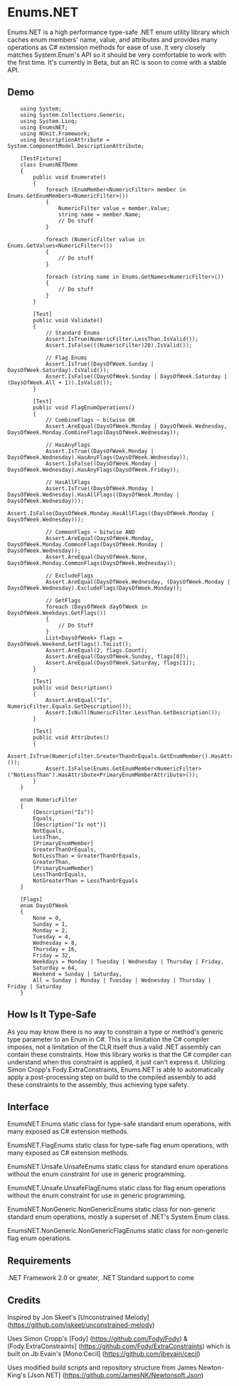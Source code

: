 # Enums.NET
Enums.NET is a high performance type-safe .NET enum utility library which caches enum members' name, value, and attributes and provides many operations as C# extension methods for ease of use. It very closely matches System.Enum's API so it should be very comfortable to work with the first time. It's currently in Beta, but an RC is soon to come with a stable API.

## Demo
        using System;
        using System.Collections.Generic;
        using System.Linq;
        using EnumsNET;
        using NUnit.Framework;
        using DescriptionAttribute = System.ComponentModel.DescriptionAttribute;

        [TestFixture]
        class EnumsNETDemo
        {
            public void Enumerate()
            {
                foreach (EnumMember<NumericFilter> member in Enums.GetEnumMembers<NumericFilter>())
                {
                    NumericFilter value = member.Value;
                    string name = member.Name;
                    // Do stuff
                }

                foreach (NumericFilter value in Enums.GetValues<NumericFilter>())
                {
                    // Do stuff
                }

                foreach (string name in Enums.GetNames<NumericFilter>())
                {
                    // Do stuff
                }
            }

            [Test]
            public void Validate()
            {
                // Standard Enums
                Assert.IsTrue(NumericFilter.LessThan.IsValid());
                Assert.IsFalse(((NumericFilter)20).IsValid());

                // Flag Enums
                Assert.IsTrue((DaysOfWeek.Sunday | DaysOfWeek.Saturday).IsValid());
                Assert.IsFalse((DaysOfWeek.Sunday | DaysOfWeek.Saturday | (DaysOfWeek.All + 1)).IsValid());
            }

            [Test]
            public void FlagEnumOperations()
            {
                // CombineFlags ~ bitwise OR
                Assert.AreEqual(DaysOfWeek.Monday | DaysOfWeek.Wednesday, DaysOfWeek.Monday.CombineFlags(DaysOfWeek.Wednesday));

                // HasAnyFlags
                Assert.IsTrue((DaysOfWeek.Monday | DaysOfWeek.Wednesday).HasAnyFlags(DaysOfWeek.Wednesday));
                Assert.IsFalse((DaysOfWeek.Monday | DaysOfWeek.Wednesday).HasAnyFlags(DaysOfWeek.Friday));

                // HasAllFlags
                Assert.IsTrue((DaysOfWeek.Monday | DaysOfWeek.Wednesday).HasAllFlags((DaysOfWeek.Monday | DaysOfWeek.Wednesday)));
                Assert.IsFalse(DaysOfWeek.Monday.HasAllFlags((DaysOfWeek.Monday | DaysOfWeek.Wednesday)));

                // CommonFlags ~ bitwise AND
                Assert.AreEqual(DaysOfWeek.Monday, DaysOfWeek.Monday.CommonFlags(DaysOfWeek.Monday | DaysOfWeek.Wednesday));
                Assert.AreEqual(DaysOfWeek.None, DaysOfWeek.Monday.CommonFlags(DaysOfWeek.Wednesday));

                // ExcludeFlags
                Assert.AreEqual(DaysOfWeek.Wednesday, (DaysOfWeek.Monday | DaysOfWeek.Wednesday).ExcludeFlags(DaysOfWeek.Monday));

                // GetFlags
                foreach (DaysOfWeek dayOfWeek in DaysOfWeek.Weekdays.GetFlags())
                {
                    // Do Stuff
                }
                List<DaysOfWeek> flags = DaysOfWeek.Weekend.GetFlags().ToList();
                Assert.AreEqual(2, flags.Count);
                Assert.AreEqual(DaysOfWeek.Sunday, flags[0]);
                Assert.AreEqual(DaysOfWeek.Saturday, flags[1]);
            }

            [Test]
            public void Description()
            {
                Assert.AreEqual("Is", NumericFilter.Equals.GetDescription());
                Assert.IsNull(NumericFilter.LessThan.GetDescription());
            }

            [Test]
            public void Attributes()
            {
                Assert.IsTrue(NumericFilter.GreaterThanOrEquals.GetEnumMember().HasAttribute<PrimaryEnumMemberAttribute>());
                Assert.IsFalse(Enums.GetEnumMember<NumericFilter>("NotLessThan").HasAttribute<PrimaryEnumMemberAttribute>());
            }
        }

        enum NumericFilter
        {
            [Description("Is")]
            Equals,
            [Description("Is not")]
            NotEquals,
            LessThan,
            [PrimaryEnumMember]
            GreaterThanOrEquals,
            NotLessThan = GreaterThanOrEquals,
            GreaterThan,
            [PrimaryEnumMember]
            LessThanOrEquals,
            NotGreaterThan = LessThanOrEquals
        }

        [Flags]
        enum DaysOfWeek
        {
            None = 0,
            Sunday = 1,
            Monday = 2,
            Tuesday = 4,
            Wednesday = 8,
            Thursday = 16,
            Friday = 32,
            Weekdays = Monday | Tuesday | Wednesday | Thursday | Friday,
            Saturday = 64,
            Weekend = Sunday | Saturday,
            All = Sunday | Monday | Tuesday | Wednesday | Thursday | Friday | Saturday
        }

## How Is It Type-Safe
As you may know there is no way to constrain a type or method's generic type parameter to an Enum in C#. This is a limitation the C# compiler imposes, not a limitation of the CLR itself thus a valid .NET assembly can contain these constraints. How this library works is that the C# compiler can understand when this constraint is applied, it just can't express it. Utilizing Simon Cropp's Fody.ExtraConstraints, Enums.NET is able to automatically apply a post-processing step on build to the compiled assembly to add these constraints to the assembly, thus achieving type safety.

## Interface
EnumsNET.Enums static class for type-safe standard enum operations, with many exposed as C# extension methods.

EnumsNET.FlagEnums static class for type-safe flag enum operations, with many exposed as C# extension methods.

EnumsNET.Unsafe.UnsafeEnums static class for standard enum operations without the enum constraint for use in generic programming.

EnumsNET.Unsafe.UnsafeFlagEnums static class for flag enum operations without the enum constraint for use in generic programming.

EnumsNET.NonGeneric.NonGenericEnums static class for non-generic standard enum operations, mostly a superset of .NET's System.Enum class.

EnumsNET.NonGeneric.NonGenericFlagEnums static class for non-generic flag enum operations.

## Requirements
.NET Framework 2.0 or greater, .NET Standard support to come

## Credits
Inspired by Jon Skeet's [Unconstrained Melody] (https://github.com/jskeet/unconstrained-melody)

Uses Simon Cropp's [Fody] (https://github.com/Fody/Fody) & [Fody.ExtraConstraints] (https://github.com/Fody/ExtraConstraints) which is built on Jb Evain's [Mono.Cecil] (https://github.com/jbevain/cecil)

Uses modified build scripts and repository structure from James Newton-King's [Json.NET] (https://github.com/JamesNK/Newtonsoft.Json)
